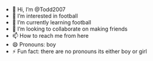 - 👋 Hi, I’m @Todd2007
- 👀 I’m interested in football
- 🌱 I’m currently learning football
- 💞️ I’m looking to collaborate on making friends 
- 📫 How to reach me from here 
- 😄 Pronouns: boy 
- ⚡ Fun fact: there are no pronouns its either boy or girl

<!---
Todd2007/Todd2007 is a ✨ special ✨ repository because its `README.md` (this file) appears on your GitHub profile.
You can click the Preview link to take a look at your changes.
--->
